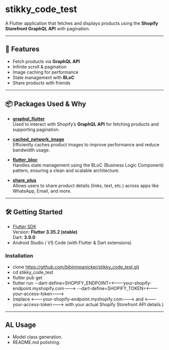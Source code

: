 # stikky_code_test

A Flutter application that fetches and displays products using the **Shopify Storefront GraphQL
API** with pagination.

---

## 📱 Features

- Fetch products via **GraphQL API**
- Infinite scroll & pagination
- Image caching for performance
- State management with **BLoC**
- Share products with friends

---

## 📦 Packages Used & Why

- **[graphql_flutter](https://pub.dev/packages/graphql_flutter)**  
  Used to interact with Shopify’s **GraphQL API** for fetching products and supporting pagination.

- **[cached_network_image](https://pub.dev/packages/cached_network_image)**  
  Efficiently caches product images to improve performance and reduce bandwidth usage.

- **[flutter_bloc](https://pub.dev/packages/flutter_bloc)**  
  Handles state management using the BLoC (Business Logic Component) pattern, ensuring a clean and
  scalable architecture.

- **[share_plus](https://pub.dev/packages/share_plus)**  
  Allows users to share product details (links, text, etc.) across apps like WhatsApp, Email, and
  more.

---

## 🛠️ Getting Started

- [Flutter SDK](https://docs.flutter.dev/get-started/install)  
  Version: **Flutter 3.35.2 (stable)**  
  Dart: **3.9.0**
- Android Studio / VS Code (with Flutter & Dart extensions)

### Installation

- clone https://github.com/bibinmpanicker/stikky_code_test.git
- cd stikky_code_test
- flutter pub get
- flutter run --dart-define=SHOPIFY_ENDPOINT=<---your-shopify-endpoint.myshopify.com---> --dart-define=SHOPIFY_TOKEN=<---your-access-token--->
- (replace <---your-shopify-endpoint.myshopify.com---> and <---your-access-token---> with your
  actual Shopify Storefront API details.)

---

## AL Usage

- Model class generation.
- README.md polishing.
